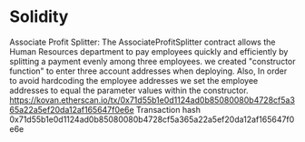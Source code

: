 # Solidity
Associate Profit Splitter:
The AssociateProfitSplitter contract allows the Human Resources department to pay employees quickly and efficiently by splitting a payment evenly among three employees. 
we created "constructor function" to enter three account addresses when deploying. Also, In order to avoid hardcoding the employee addresses we set the employee addresses to equal the parameter values within the constructor.  
https://kovan.etherscan.io/tx/0x71d55b1e0d1124ad0b85080080b4728cf5a365a22a5ef20da12af165647f0e6e
Transaction hash 0x71d55b1e0d1124ad0b85080080b4728cf5a365a22a5ef20da12af165647f0e6e
